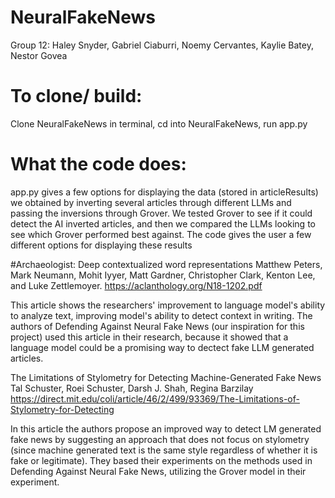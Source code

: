 # NeuralFakeNews
Group 12: Haley Snyder, Gabriel Ciaburri, Noemy Cervantes, Kaylie Batey, Nestor Govea
# To clone/ build: 
Clone NeuralFakeNews in terminal, cd into NeuralFakeNews, run app.py 

# What the code does: 
app.py gives a few options for displaying the data (stored in articleResults) we obtained by inverting several articles through different LLMs and passing the inversions through Grover. We tested Grover to see if it could detect the AI inverted articles, and then we compared the LLMs looking to see which Grover performed best against. The code gives the user a few different options for displaying these results 

#Archaeologist:
Deep contextualized word representations
Matthew Peters, Mark Neumann, Mohit Iyyer, Matt Gardner, Christopher Clark, Kenton Lee, and
Luke Zettlemoyer. https://aclanthology.org/N18-1202.pdf

This article shows the researchers' improvement to language model's ability to analyze text, improving model's ability to detect context in writing. The authors of Defending Against Neural Fake News (our inspiration for this project) used this article in their research, because it showed that a language model could be a promising way to dectect fake LLM generated articles. 


The Limitations of Stylometry for Detecting Machine-Generated Fake News
Tal Schuster, Roei Schuster, Darsh J. Shah, Regina Barzilay https://direct.mit.edu/coli/article/46/2/499/93369/The-Limitations-of-Stylometry-for-Detecting

In this article the authors propose an improved way to detect LM generated fake news by suggesting an approach that does not focus on stylometry (since machine generated text is the same style regardless of whether it is fake or legitimate). They based their experiments on the methods used in Defending Against Neural Fake News, utilizing the Grover model in their experiment.
